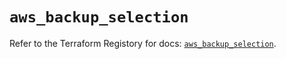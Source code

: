 # `aws_backup_selection`

Refer to the Terraform Registory for docs: [`aws_backup_selection`](https://registry.terraform.io/providers/hashicorp/aws/3.76.1/docs/resources/backup_selection).
